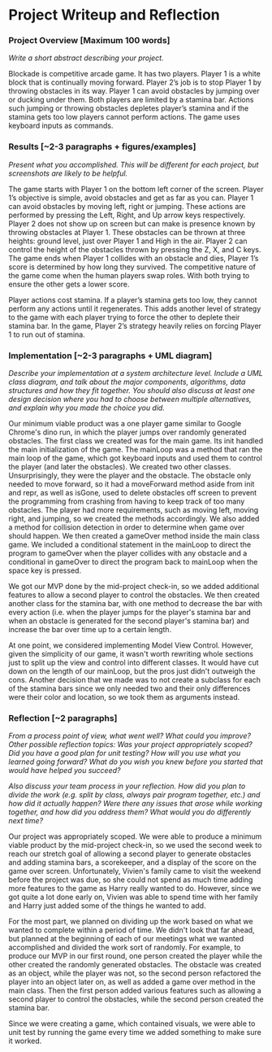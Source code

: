 # Project Writeup and Reflection

### Project Overview [Maximum 100 words]

*Write a short abstract describing your project.*

Blockade is competitive arcade game. It has two players. Player 1 is a white block that is continually moving forward. Player 2’s job is to stop Player 1 by throwing obstacles in its way. Player 1 can avoid obstacles by jumping over or ducking under them. Both players are limited by a stamina bar. Actions such jumping or throwing obstacles depletes player’s stamina and if the stamina gets too low players cannot perform actions. The game uses keyboard inputs as commands.

### Results [~2-3 paragraphs + figures/examples]

*Present what you accomplished. This will be different for each project, but screenshots are likely to be helpful.*

The game starts with Player 1 on the bottom left corner of the screen. Player 1’s objective is simple, avoid obstacles and get as far as you can.  Player 1 can avoid obstacles by moving left, right or jumping. These actions are performed by pressing the Left, Right, and Up arrow keys respectively.  Player 2 does not show up on screen but can make is presence known by throwing obstacles at Player 1. These obstacles can be thrown at three heights: ground level, just over Player 1 and High in the air. Player 2 can control the height of the obstacles thrown by pressing the Z, X, and C keys. The game ends when Player 1 collides with an obstacle and dies, Player 1’s score is determined by how long they survived. The competitive nature of the game come when the human players swap roles. With both trying to ensure the other gets a lower score.

Player actions cost stamina. If a player’s stamina gets too low, they cannot perform any actions until it regenerates.  This adds another level of strategy to the game with each player trying to force the other to deplete their stamina bar. In the game, Player 2’s strategy heavily relies on forcing Player 1 to run out of stamina.

### Implementation [~2-3 paragraphs + UML diagram]

*Describe your implementation at a system architecture level. Include a UML class diagram, and talk about the major components, algorithms, data structures and how they fit together. You should also discuss at least one design decision where you had to choose between multiple alternatives, and explain why you made the choice you did.*

Our minimum viable product was a one player game similar to Google Chrome's dino run, in which the player jumps over randomly generated obstacles. The first class we created was for the main game. Its init handled the main initialization of the game. The mainLoop was a method that ran the main loop of the game, which got keyboard inputs and used them to control the player (and later the obstacles). We created two other classes. Unsurprisingly, they were the player and the obstacle. The obstacle only needed to move forward, so it had a moveForward method aside from init and repr, as well as isGone, used to delete obstacles off screen to prevent the programming from crashing from having to keep track of too many obstacles. The player had more requirements, such as moving left, moving right, and jumping, so we created the methods accordingly. We also added a method for collision detection in order to determine when game over should happen. We then created a gameOver method inside the main class game. We included a conditional statement in the mainLoop to direct the program to gameOver when the player collides with any obstacle and a conditional in gameOver to direct the program back to mainLoop when the space key is pressed.

We got our MVP done by the mid-project check-in, so we added additional features to allow a second player to control the obstacles. We then created another class for the stamina bar, with one method to decrease the bar with every action (i.e. when the player jumps for the player's stamina bar and when an obstacle is generated for the second player's stamina bar) and increase the bar over time up to a certain length.

At one point, we considered implementing Model View Control. However, given the simplicity of our game, it wasn't worth rewriting whole sections just to split up the view and control into different classes. It would have cut down on the length of our mainLoop, but the pros just didn't outweigh the cons. Another decision that we made was to not create a subclass for each of the stamina bars since we only needed two and their only differences were their color and location, so we took them as arguments instead.

### Reflection [~2 paragraphs]

*From a process point of view, what went well? What could you improve? Other possible reflection topics: Was your project appropriately scoped? Did you have a good plan for unit testing? How will you use what you learned going forward? What do you wish you knew before you started that would have helped you succeed?*

*Also discuss your team process in your reflection. How did you plan to divide the work (e.g. split by class, always pair program together, etc.) and how did it actually happen? Were there any issues that arose while working together, and how did you address them? What would you do differently next time?*

Our project was appropriately scoped. We were able to produce a minimum viable product by the mid-project check-in, so we used the second week to reach our stretch goal of allowing a second player to generate obstacles and adding stamina bars, a scorekeeper, and a display of the score on the game over screen. Unfortunately, Vivien's family came to visit the weekend before the project was due, so she could not spend as much time adding more features to the game as Harry really wanted to do. However, since we got quite a lot done early on, Vivien was able to spend time with her family and Harry just added some of the things he wanted to add.

For the most part, we planned on dividing up the work based on what we wanted to complete within a period of time. We didn't look that far ahead, but planned at the beginning of each of our meetings what we wanted accomplished and divided the work sort of randomly. For example, to produce our MVP in our first round, one person created the player while the other created the randomly generated obstacles. The obstacle was created as an object, while the player was not, so the second person refactored the player into an object later on, as well as added a game over method in the main class. Then the first person added various features such as allowing a second player to control the obstacles, while the second person created the stamina bar.

Since we were creating a game, which contained visuals, we were able to unit test by running the game every time we added something to make sure it worked.
